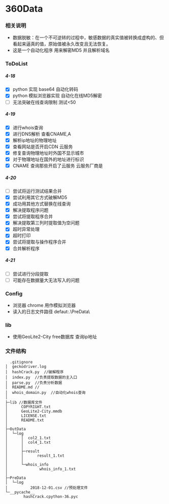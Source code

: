 # 360Data

### 相关说明
- 数据脱敏：在一个不可逆转的过程中，敏感数据的真实值被转换成虚构的、但看起来逼真的值，原始值被永久改变且无法恢复。
- 这是一个自动化程序 用来解密MD5  并且解析域名
### ToDoList 
##### 4-18
- [x] python 实现 base64 自动化转码
- [x] python 模拟浏览器实现 自动化在线MD5解密
- [ ] 无法突破在线查询限制 测试<50
##### 4-19 
- [x] 进行whois查询
- [x] 进行DNS解析 查看CNAME,A
- [x] 解析ip地址的物理地址
- [x] 查看网站是否开启CDN 云服务
- [x] 修复查询物理地址时外国不显示城市
- [x] 对于物理地址在国外的地址进行标识
- [x] CNAME 查询那些开启了云服务 云服务厂商是
##### 4-20
- [ ] 尝试将运行测试结果合并
- [x] 尝试利用其它方式破解MD5
- [x] 成功用其他方式替换在线查询
- [x] 解决提取程序问题
- [x] 尝试将提取程序合并
- [x] 解决提取第三列时提取值为空问题
- [x] 超时异常处理
- [x] 超时打印
- [x] 尝试将提取与操作程序合并 
- [x] 合并解析程序 
##### 4-21
- [ ] 尝试进行分段提取
- [ ] 可能存在数据量大无法写入的问题
### Config
- 浏览器 chrome 用作模拟浏览器
- 读入的日志文件路径 defaut:.\\PreData\\

### lib
- 使用GeoLite2-City free数据库 查询ip地址

### 文件结构
```
  .gitignore
│  geckodriver.log
│  hashCrack.py  //破解程序
│  index.py  //负责提取数据的主入口
│  parse.py  //负责分析数据
│  README.md //
│  whois_domain.py  //自动化whois查询
│
├─lib //数据库文件
│      COPYRIGHT.txt
│      GeoLite2-City.mmdb
│      LICENSE.txt
│      README.txt
│
├─OutData
│  └─log
│      │  col2_1.txt
│      │  col4_1.txt
│      │
│      ├─result
│      │      result_1.txt
│      │
│      └─whois_info
│              whois_info_1.txt
│
├─PreData
│  └─log
│          2018-12-01.csv //预处理文件
└─__pycache__
        hashCrack.cpython-36.pyc
```

